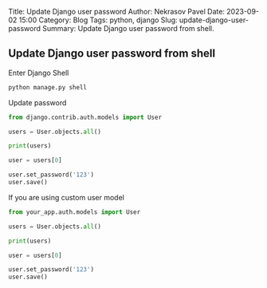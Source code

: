 Title: Update Django user password
Author: Nekrasov Pavel
Date: 2023-09-02 15:00
Category: Blog
Tags: python, django
Slug: update-django-user-password
Summary: Update Django user password from shell.

## Update Django user password from shell

Enter Django Shell

```bash 
python manage.py shell
```

Update password

```python
from django.contrib.auth.models import User

users = User.objects.all() 

print(users)

user = users[0]

user.set_password('123')
user.save()
```

If you are using custom user model
```python
from your_app.auth.models import User

users = User.objects.all() 

print(users)

user = users[0]

user.set_password('123')
user.save()
```

